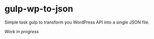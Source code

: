 # gulp-wp-to-json
Simple task gulp to transform you WordPress API into a single JSON file.

_Work in progress_
